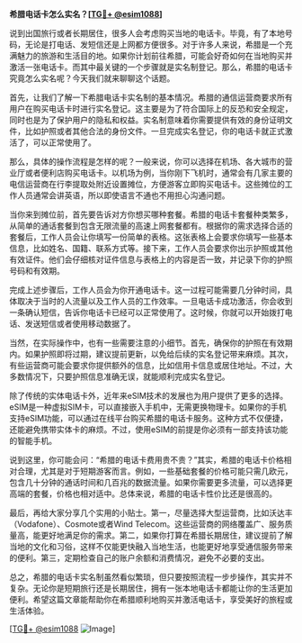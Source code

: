 **希腊电话卡怎么实名？[[TG💪+ @esim1088](https://t.me/s/esim1088)]**

说到出国旅行或者长期居住，很多人会考虑购买当地的电话卡。毕竟，有了本地号码，无论是打电话、发短信还是上网都方便很多。对于许多人来说，希腊是一个充满魅力的旅游和生活目的地。如果你计划前往希腊，可能会好奇如何在当地购买并激活一张电话卡。而其中最关键的一个步骤就是实名制登记。那么，希腊的电话卡究竟怎么实名呢？今天我们就来聊聊这个话题。

首先，让我们了解一下希腊电话卡实名制的基本情况。希腊的通信运营商要求所有用户在购买电话卡时进行实名登记。这主要是为了符合国际上的反恐和安全规定，同时也是为了保护用户的隐私和权益。实名制意味着你需要提供有效的身份证明文件，比如护照或者其他合法的身份文件。一旦完成实名登记，你的电话卡就正式激活了，可以正常使用了。

那么，具体的操作流程是怎样的呢？一般来说，你可以选择在机场、各大城市的营业厅或者便利店购买电话卡。以机场为例，当你刚下飞机时，通常会有几家主要的电信运营商在行李提取处附近设置摊位，方便游客立即购买电话卡。这些摊位的工作人员通常会讲英语，所以即使语言不通也不用担心沟通问题。

当你来到摊位前，首先要告诉对方你想买哪种套餐。希腊的电话卡套餐种类繁多，从简单的通话套餐到包含无限流量的高速上网套餐都有。根据你的需求选择合适的套餐后，工作人员会让你填写一份简单的表格。这张表格上会要求你填写一些基本信息，比如姓名、国籍、联系方式等。接下来，工作人员会要求你出示护照或其他有效证件。他们会仔细核对证件信息与表格上的内容是否一致，并记录下你的护照号码和有效期。

完成上述步骤后，工作人员会为你开通电话卡。这一过程可能需要几分钟时间，具体取决于当时的人流量以及工作人员的工作效率。一旦电话卡成功激活，你会收到一条确认短信，告诉你电话卡已经可以正常使用了。这时候，你就可以开始拨打电话、发送短信或者使用移动数据了。

当然，在实际操作中，也有一些需要注意的小细节。首先，确保你的护照在有效期内。如果护照即将过期，建议提前更新，以免给后续的实名登记带来麻烦。其次，有些运营商可能会要求你提供额外的信息，比如信用卡信息或居住地址。不过，大多数情况下，只要护照信息准确无误，就能顺利完成实名登记。

除了传统的实体电话卡外，近年来eSIM技术的发展也为用户提供了更多的选择。eSIM是一种虚拟SIM卡，可以直接嵌入手机中，无需更换物理卡。如果你的手机支持eSIM功能，可以通过在线平台购买希腊的电话卡服务。这种方式不仅便捷，还能避免携带实体卡的麻烦。不过，使用eSIM的前提是你必须有一部支持该功能的智能手机。

说到这里，你可能会问：“希腊的电话卡费用贵不贵？”其实，希腊的电话卡价格相对合理，尤其是对于短期游客而言。例如，一些基础套餐的价格可能只需几欧元，包含几十分钟的通话时间和几百兆的数据流量。如果你需要更多流量，可以选择更高端的套餐，价格也相对适中。总体来说，希腊的电话卡性价比还是很高的。

最后，再给大家分享几个实用的小贴士。第一，尽量选择大型运营商，比如沃达丰（Vodafone）、Cosmote或者Wind Telecom。这些运营商的网络覆盖广、服务质量高，能更好地满足你的需求。第二，如果你打算在希腊长期居住，建议提前了解当地的文化和习俗，这样不仅能更快融入当地生活，也能更好地享受通信服务带来的便利。第三，定期检查自己的账户余额和消费情况，避免不必要的支出。

总之，希腊的电话卡实名制虽然看似繁琐，但只要按照流程一步步操作，其实并不复杂。无论你是短期旅行还是长期居住，拥有一张本地电话卡都能让你的生活更加便利。希望这篇文章能帮助你在希腊顺利地购买并激活电话卡，享受美好的旅程或生活体验。

[[TG💪+ @esim1088](https://t.me/s/esim1088) ![Image](https://i.postimg.cc/4NQfJmqS/Snipaste-2025-05-13-00-14-12.png)]